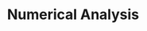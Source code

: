 ---
layout: toctree
title: Numerical Analysis
permalink: /blog/maths/num-analysis/

enumerate_grand_children: true
---